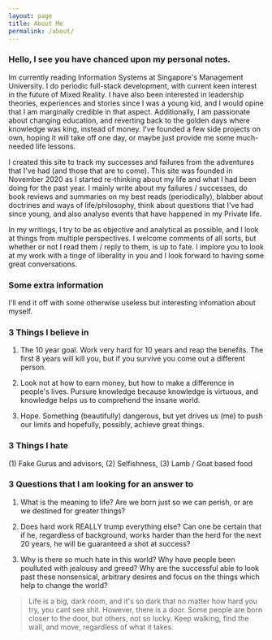 ```yaml
---
layout: page
title: About Me
permalink: /about/
---
```


### Hello, I see you have chanced upon my personal notes.

Im currently reading Information Systems at Singapore's Management University. I do periodic full-stack development, with current keen interest in the future of Mixed Reality. I have also been interested in leadership theories, experiences and stories since I was a young kid, and I would opine that I am marginally credible in that aspect. Additionally, I am passionate about changing education, and reverting back to the golden days where knowledge was king, instead of money. I've founded a few side projects on own, hoping it will take off one day, or maybe just provide me some much-needed life lessons.

I created this site to track my successes and failures from the adventures that I've had (and those that are to come). This site was founded in November 2020 as I started re-thinking about my life and what I had been doing for the past year. I mainly write about my failures / successes, do book reviews and summaries on my best reads (periodically), blabber about doctrines and ways of life/philosophy, think about questions that I've had since young, and also analyse events that have happened in my Private life.

In my writings, I try to be as objective and analytical as possible, and I look at things from multiple perspectives. I welcome comments of all sorts, but whether or not I read them / reply to them, is up to fate. I implore you to look at my work with a tinge of liberality in you and I look forward to having some great conversations.

### **Some extra information**
I'll end it off with some otherwise useless but interesting infomation about myself.

### **3 Things I believe in**
1) The 10 year goal. Work very hard for 10 years and reap the benefits. The first 8 years will kill you, but if you survive you come out a different person.

2) Look not at how to earn money, but how to make a difference in people's lives. Pursure knowledge because knowledge is virtuous, and knowledge helps us to comprehend the insane world.

3) Hope. Something (beautifully) dangerous, but yet drives us (me) to push our limits and hopefully, possibly, achieve great things. 

### **3 Things I hate**
(1) Fake Gurus and advisors, (2) Selfishness, (3) Lamb / Goat based food

### **3 Questions that I am looking for an answer to** 
1) What is the meaning to life? Are we born just so we can perish, or are we destined for greater things?

2) Does hard work REALLY trump everything else? Can one be certain that if he, regardless of background, works harder than the herd for the next 20 years, he will be guaranteed a shot at success?

3) Why is there so much hate in this world? Why have people been poulluted with jealousy and greed? Why are the successful able to look past these nonsensical, arbitrary desires and focus on the things which help to change the world?

> Life is a big, dark room, and it's so dark that no matter how hard you try, you cant see shit. However, there is a door. Some people are born closer to the door, but others, not so lucky. Keep walking, find the wall, and move, regardless of what it takes.

